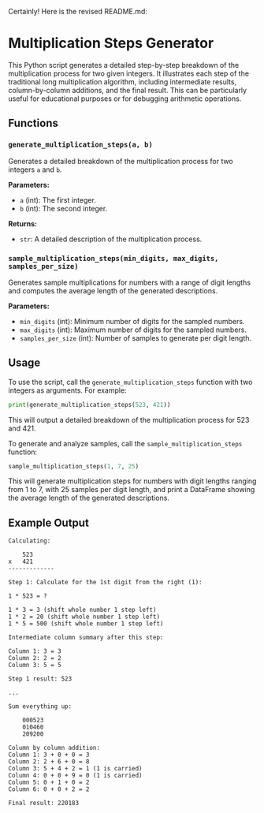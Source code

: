 Certainly! Here is the revised README.md:

# Multiplication Steps Generator

This Python script generates a detailed step-by-step breakdown of the multiplication process for two given integers. It illustrates each step of the traditional long multiplication algorithm, including intermediate results, column-by-column additions, and the final result. This can be particularly useful for educational purposes or for debugging arithmetic operations.

## Functions

### `generate_multiplication_steps(a, b)`
Generates a detailed breakdown of the multiplication process for two integers `a` and `b`.

**Parameters:**
- `a` (int): The first integer.
- `b` (int): The second integer.

**Returns:**
- `str`: A detailed description of the multiplication process.

### `sample_multiplication_steps(min_digits, max_digits, samples_per_size)`
Generates sample multiplications for numbers with a range of digit lengths and computes the average length of the generated descriptions.

**Parameters:**
- `min_digits` (int): Minimum number of digits for the sampled numbers.
- `max_digits` (int): Maximum number of digits for the sampled numbers.
- `samples_per_size` (int): Number of samples to generate per digit length.

## Usage

To use the script, call the `generate_multiplication_steps` function with two integers as arguments. For example:

```python
print(generate_multiplication_steps(523, 421))
```

This will output a detailed breakdown of the multiplication process for 523 and 421.

To generate and analyze samples, call the `sample_multiplication_steps` function:

```python
sample_multiplication_steps(1, 7, 25)
```

This will generate multiplication steps for numbers with digit lengths ranging from 1 to 7, with 25 samples per digit length, and print a DataFrame showing the average length of the generated descriptions.

## Example Output

```plaintext
Calculating:

    523
x   421
-------------

Step 1: Calculate for the 1st digit from the right (1):

1 * 523 = ?

1 * 3 = 3 (shift whole number 1 step left)
1 * 2 = 20 (shift whole number 1 step left)
1 * 5 = 500 (shift whole number 1 step left)

Intermediate column summary after this step:

Column 1: 3 = 3
Column 2: 2 = 2
Column 3: 5 = 5

Step 1 result: 523

...

Sum everything up:

    000523
    010460
    209200

Column by column addition:
Column 1: 3 + 0 + 0 = 3
Column 2: 2 + 6 + 0 = 8
Column 3: 5 + 4 + 2 = 1 (1 is carried)
Column 4: 0 + 0 + 9 = 0 (1 is carried)
Column 5: 0 + 1 + 0 = 2
Column 6: 0 + 0 + 2 = 2

Final result: 220183
```